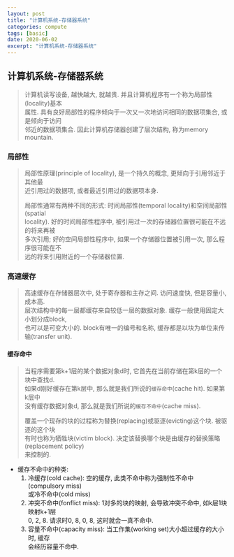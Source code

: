 ```yaml
---
layout: post
title: "计算机系统-存储器系统"
categories: compute
tags: [basic]
date: 2020-06-02
excerpt: "计算机系统-存储器系统"
---
```


## 计算机系统-存储器系统

> 计算机读写设备, 越快越大, 就越贵. 并且计算机程序有一个称为局部性(locality)基本  
> 属性. 具有良好局部性的程序倾向于一次又一次地访问相同的数据项集合, 或是倾向于访问  
> 邻近的数据项集合. 因此计算机存储器创建了层次结构, 称为memory mountain.  

### 局部性

> 局部性原理(principle of locality), 是一个持久的概念, 更倾向于引用邻近于其他最  
> 近引用过的数据项, 或者最近引用过的数据项本身.  
>
> 局部性通常有两种不同的形式: 时间局部性(temporal locality)和空间局部性(spatial   
> locality). 好的时间局部性程序中, 被引用过一次的存储器位置很可能在不远的将来再被  
> 多次引用; 好的空间局部性程序中, 如果一个存储器位置被引用一次, 那么程序很可能在不  
> 远的将来引用附近的一个存储器位置.

### 高速缓存

> 高速缓存在存储器层次中, 处于寄存器和主存之间. 访问速度快, 但是容量小, 成本高.  
> 层次结构中的每一层都缓存来自较低一层的数据对象. 缓存一般使用固定大小划分成block,  
> 也可以是可变大小的. block有唯一的编号和名称, 缓存都是以块为单位来传输(transfer unit).  

#### 缓存命中

> 当程序需要第k+1层的某个数据对象d时, 它首先在当前存储在第k层的一个块中查找d.   
> 如果d刚好缓存在第k层中, 那么就是我们所说的`缓存命中`(cache hit). 如果第k层中  
> 没有缓存数据对象d, 那么就是我们所说的`缓存不命中`(cache miss).  
>
> 覆盖一个现存的块的过程称为替换(replacing)或驱逐(evicting)这个块. 被驱逐的这个块  
> 有时也称为牺牲块(victim block). 决定该替换哪个块是由缓存的替换策略(replacement policy)  
> 来控制的.

* 缓存不命中的种类:
    1. 冷缓存(cold cache): 空的缓存, 此类不命中称为强制性不命中(compulsory miss)  
        或冷不命中(cold miss)  
    2. 冲突不命中(fonflict miss): 1对多的块的映射, 会导致冲突不命中, 如k层1块映射k+1层  
        0, 2, 8. 请求时0, 8, 0, 8, 这时就会一真不命中.  
    3. 容量不命中(capacity miss): 当工作集(working set)大小超过缓存的大小时, 缓存  
        会经历容量不命中.

